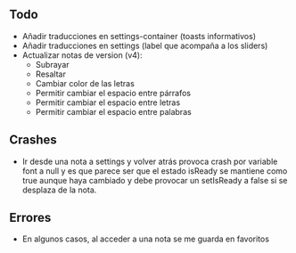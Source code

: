 ## Todo

- Añadir traducciones en settings-container (toasts informativos)
- Añadir traducciones en settings (label que acompaña a los sliders)
- Actualizar notas de version (v4):
    - Subrayar
    - Resaltar
    - Cambiar color de las letras
    - Permitir cambiar el espacio entre párrafos
    - Permitir cambiar el espacio entre letras
    - Permitir cambiar el espacio entre palabras


## Crashes

- Ir desde una nota a settings y volver atrás provoca crash por variable font a null y es que parece ser que el estado isReady se mantiene como true aunque haya cambiado y debe provocar un setIsReady a false si se desplaza de la nota.

## Errores

- En algunos casos, al acceder a una nota se me guarda en favoritos